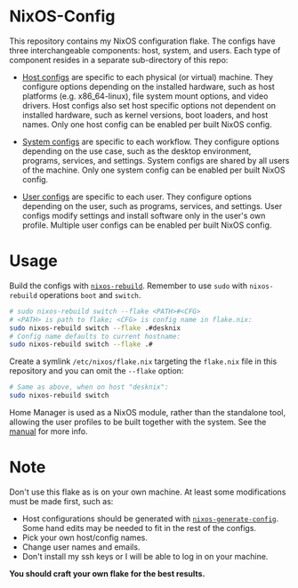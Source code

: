 # NixOS-Config
This repository contains my NixOS configuration flake.
The configs have three interchangeable components: host, system, and users.
Each type of component resides in a separate sub-directory of this repo:

- [Host configs](hosts) are specific to each physical (or virtual) machine.
They configure options depending on the installed hardware, such as host platforms (e.g. x86_64-linux), file system mount options, and video drivers.
Host configs also set host specific options not dependent on installed hardware, such as kernel versions, boot loaders, and host names.
Only one host config can be enabled per built NixOS config.

- [System configs](systems) are specific to each workflow.
They configure options depending on the use case, such as the desktop environment, programs, services, and settings.
System configs are shared by all users of the machine.
Only one system config can be enabled per built NixOS config.

- [User configs](users) are specific to each user.
They configure options depending on the user, such as programs, services, and settings.
User configs modify settings and install software only in the user's own profile.
Multiple user configs can be enabled per built NixOS config.


# Usage
Build the configs with [`nixos-rebuild`](https://nixos.org/manual/nixos/stable/#sec-changing-config). Remember to use `sudo` with `nixos-rebuild` operations `boot` and `switch`.
```sh
# sudo nixos-rebuild switch --flake <PATH>#<CFG>
# <PATH> is path to flake; <CFG> is config name in flake.nix:
sudo nixos-rebuild switch --flake .#desknix
# Config name defaults to current hostname:
sudo nixos-rebuild switch --flake .#
```

Create a symlink `/etc/nixos/flake.nix` targeting the `flake.nix` file in this repository and you can omit the `--flake` option:
```sh
# Same as above, when on host "desknix":
sudo nixos-rebuild switch
```

Home Manager is used as a NixOS module, rather than the standalone tool, allowing the user profiles to be built together with the system. See the [manual](https://nix-community.github.io/home-manager/index.xhtml#ch-nix-flakes) for more info.


# Note
Don't use this flake as is on your own machine. At least some modifications must be made first, such as:
- Host configurations should be generated with [`nixos-generate-config`](https://nixos.org/manual/nixos/stable/#sec-installation-manual-installing). Some hand edits may be needed to fit in the rest of the configs.
- Pick your own host/config names.
- Change user names and emails.
- Don't install my ssh keys or I will be able to log in on your machine.

<b>You should craft your own flake for the best results.</b>
